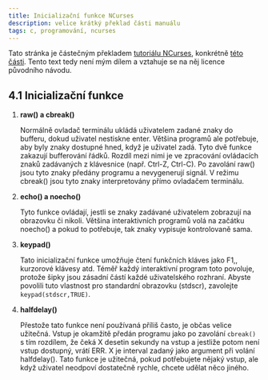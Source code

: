 ```yaml
---
title: Inicializační funkce NCurses
description: velice krátký překlad části manuálu
tags: c, programování, ncurses
---
```


Tato stránka je částečným překladem
[tutoriálu NCurses](http://tldp.org/HOWTO/NCURSES-Programming-HOWTO/),
konkrétně [této části](http://tldp.org/HOWTO/NCURSES-Programming-HOWTO/init.html).
Tento text tedy není mým dílem a vztahuje se na něj licence původního návodu.

## 4.1 Inicializační funkce

1. **raw() a cbreak()**

    Normálně ovladač terminálu ukládá uživatelem zadané znaky do bufferu,
    dokud uživatel nestiskne enter. Většina programů ale potřebuje, aby byly
    znaky dostupné hned, když je uživatel zadá. Tyto dvě funkce zakazují
    bufferování řádků. Rozdíl mezi nimi je ve zpracování ovládacích znaků
    zadávaných z klávesnice (např. Ctrl-Z, Ctrl-C). Po zavolání raw() jsou
    tyto znaky předány programu a nevygenerují signál. V režimu cbreak() jsou
    tyto znaky interpretovány přímo ovladačem terminálu.

2. **echo() a noecho()**

    Tyto funkce ovládají, jestli se znaky zadávané uživatelem zobrazují
    na obrazovku či nikoli. Většina interaktivních programů volá na začátku
    noecho() a pokud to potřebuje, tak znaky vypisuje kontrolovaně sama.

3.  **keypad()**

    Tato inicializační funkce umožňuje čtení funkčních kláves jako F1,,
    kurzorové klávesy atd. Téměř každý interaktivní program toto povoluje,
    protože šipky jsou zásadní částí každé uživatelského rozhraní. Abyste
    povolili tuto vlastnost pro standardní obrazovku (stdscr), zavolejte
    `keypad(stdscr,TRUE)`.

4. **halfdelay()**

    Přestože tato funkce není používaná příliš často, je občas velice
    užitečná. Vstup je okamžitě předán programu jako po zavolání
    `cbreak()` s tím rozdílem, že čeká X desetin sekundy na vstup
    a jestliže potom není vstup dostupný, vrátí ERR. X je interval zadaný
    jako argument při volání halfdelay(). Tato funkce je užitečná, pokud
    potřebujete nějaký vstup, ale když uživatel neodpoví dostatečně rychle,
    chcete udělat něco jiného.
